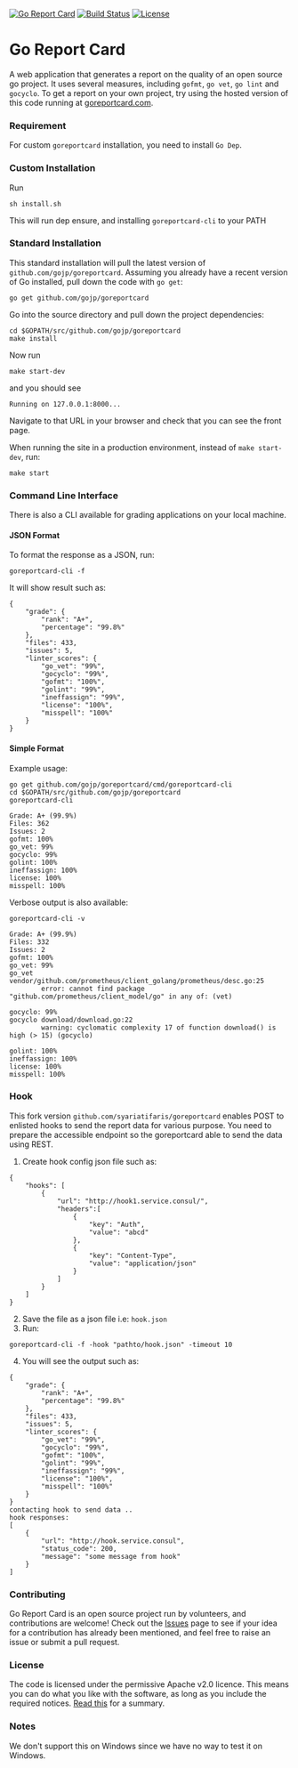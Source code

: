 [![Go Report Card](https://goreportcard.com/badge/gojp/goreportcard)](https://goreportcard.com/report/gojp/goreportcard) [![Build Status](https://travis-ci.org/gojp/goreportcard.svg?branch=master)](https://travis-ci.org/gojp/goreportcard) [![License](https://img.shields.io/badge/License-Apache%202.0-blue.svg)](https://github.com/gojp/goreportcard/blob/master/LICENSE)

# Go Report Card

A web application that generates a report on the quality of an open source go project. It uses several measures, including `gofmt`, `go vet`, `go lint` and `gocyclo`. To get a report on your own project, try using the hosted version of this code running at [goreportcard.com](https://goreportcard.com).

### Requirement

For custom `goreportcard` installation, you need to install `Go Dep`. 

### Custom Installation

Run

```$xslt
sh install.sh
```

This will run dep ensure, and installing `goreportcard-cli` to your PATH

### Standard Installation

This standard installation will pull the latest version of `github.com/gojp/goreportcard`. 
Assuming you already have a recent version of Go installed, pull down the code with `go get`:

```
go get github.com/gojp/goreportcard
```

Go into the source directory and pull down the project dependencies:

```
cd $GOPATH/src/github.com/gojp/goreportcard
make install
```

Now run

```
make start-dev
```

and you should see

```
Running on 127.0.0.1:8000...
```

Navigate to that URL in your browser and check that you can see the front page.

When running the site in a production environment, instead of `make start-dev`, run:

```
make start
```

### Command Line Interface

There is also a CLI available for grading applications on your local machine.

#### JSON Format

To format the response as a JSON, run:
```$xslt
goreportcard-cli -f
```

It will show result such as:
```$xslt
{
	"grade": {
		"rank": "A+",
		"percentage": "99.8%"
	},
	"files": 433,
	"issues": 5,
	"linter_scores": {
		"go_vet": "99%",
		"gocyclo": "99%",
		"gofmt": "100%",
		"golint": "99%",
		"ineffassign": "99%",
		"license": "100%",
		"misspell": "100%"
	}
}
```

#### Simple Format

Example usage:
```
go get github.com/gojp/goreportcard/cmd/goreportcard-cli
cd $GOPATH/src/github.com/gojp/goreportcard
goreportcard-cli
```

```
Grade: A+ (99.9%)
Files: 362
Issues: 2
gofmt: 100%
go_vet: 99%
gocyclo: 99%
golint: 100%
ineffassign: 100%
license: 100%
misspell: 100%
```

Verbose output is also available:
```
goreportcard-cli -v
```

```
Grade: A+ (99.9%)
Files: 332
Issues: 2
gofmt: 100%
go_vet: 99%
go_vet  vendor/github.com/prometheus/client_golang/prometheus/desc.go:25
        error: cannot find package "github.com/prometheus/client_model/go" in any of: (vet)

gocyclo: 99%
gocyclo download/download.go:22
        warning: cyclomatic complexity 17 of function download() is high (> 15) (gocyclo)

golint: 100%
ineffassign: 100%
license: 100%
misspell: 100%
```

### Hook

This fork version `github.com/syariatifaris/goreportcard` enables POST to enlisted hooks to send the report data for various purpose. 
You need to prepare the accessible endpoint so the goreportcard able to send the data using REST. 

1. Create hook config json file such as:
```aidl
{
    "hooks": [
        {
            "url": "http://hook1.service.consul/",
            "headers":[
                {
                    "key": "Auth",
                    "value": "abcd"
                },
                {
                    "key": "Content-Type",
                    "value": "application/json"
                }
            ]
        }
    ]
}
```

2. Save the file as a json file i.e: `hook.json`
3. Run:
```aidl
goreportcard-cli -f -hook "pathto/hook.json" -timeout 10
```
4. You will see the output such as: 
```aidl
{
	"grade": {
		"rank": "A+",
		"percentage": "99.8%"
	},
	"files": 433,
	"issues": 5,
	"linter_scores": {
		"go_vet": "99%",
		"gocyclo": "99%",
		"gofmt": "100%",
		"golint": "99%",
		"ineffassign": "99%",
		"license": "100%",
		"misspell": "100%"
	}
}
contacting hook to send data ..
hook responses:
[
	{
		"url": "http://hook.service.consul",
		"status_code": 200,
		"message": "some message from hook"
	}
]
```
### Contributing

Go Report Card is an open source project run by volunteers, and contributions are welcome! Check out the [Issues](https://github.com/gojp/goreportcard/issues) page to see if your idea for a contribution has already been mentioned, and feel free to raise an issue or submit a pull request.

### License

The code is licensed under the permissive Apache v2.0 licence. This means you can do what you like with the software, as long as you include the required notices. [Read this](https://tldrlegal.com/license/apache-license-2.0-(apache-2.0)) for a summary.

### Notes

We don't support this on Windows since we have no way to test it on Windows.
